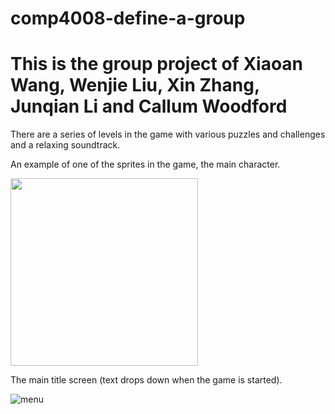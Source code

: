 # comp4008-define-a-group
# This is the group project of Xiaoan Wang, Wenjie Liu, Xin Zhang, Junqian Li and Callum Woodford

There are a series of levels in the game with various puzzles and challenges and a relaxing soundtrack.

An example of one of the sprites in the game, the main character. 

<img src="https://i.imgur.com/5AyEGZz.png" width="300" height="auto" />

The main title screen (text drops down when the game is started).

![menu](https://user-images.githubusercontent.com/27712979/227766887-54cb9ddf-f86f-41c3-aed5-9464dd5a953e.JPG)
